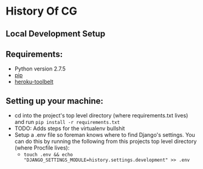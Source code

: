 # History Of CG

## Local Development Setup

Requirements:
-------------
  * Python version 2.7.5
  * [pip](https://pypi.python.org/pypi/pip)
  * [heroku-toolbelt](https://toolbelt.heroku.com/osx)

Setting up your machine:
------------------------

  * cd into the project's top level directory (where requirements.txt lives) and run `pip install -r requirements.txt`
  * TODO: Adds steps for the virtualenv bullshit
  * Setup a .env file so foreman knows where to find Django's settings. You can do this by running the following from this projects top level directory (where Procfile lives):
    * `touch .env && echo "DJANGO_SETTINGS_MODULE=history.settings.development" >> .env`

